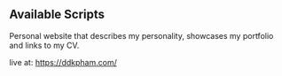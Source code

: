 
## Available Scripts

Personal website that describes my personality, showcases my portfolio and links to my CV.

live at: https://ddkpham.com/
